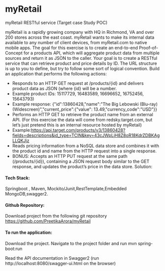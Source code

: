 # myRetail
myRetail RESTful service (Target case Study POC)

myRetail is a rapidly growing company with HQ in Richmond, VA and over 200 stores across the east coast. myRetail wants to make its internal data available to any number of client devices, from myRetail.com to native mobile apps. 
The goal for this exercise is to create an end-to-end Proof-of-Concept for a products API, which will aggregate product data from multiple sources and return it as JSON to the caller. 
Your goal is to create a RESTful service that can retrieve product and price details by ID. The URL structure is up to you to define, but try to follow some sort of logical convention.
Build an application that performs the following actions: 
*	Responds to an HTTP GET request at /products/{id} and delivers product data as JSON (where {id} will be a number. 
*	Example product IDs: 15117729, 16483589, 16696652, 16752456, 15643793) 
*	Example response: {"id":13860428,"name":"The Big Lebowski (Blu-ray) (Widescreen)","current_price":{"value": 13.49,"currency_code":"USD"}}
*	Performs an HTTP GET to retrieve the product name from an external API. (For this exercise the data will come from redsky.target.com, but let’s just pretend this is an internal resource hosted by myRetail) 
*	Example:https://api.target.com/products/v3/13860428?fields=descriptions&id_type=TCIN&key=43cJWpLjH8Z8oR18KdrZDBKAgLLQKJjz
*	Reads pricing information from a NoSQL data store and combines it with the product id and name from the HTTP request into a single response.
*	BONUS: Accepts an HTTP PUT request at the same path (/products/{id}), containing a JSON request body similar to the GET response, and updates the product’s price in the data store.
Solution:

#### Tech Stack:
Springboot , Maven, Mockito/Junit,RestTemplate,Embedded MongoDB,swagger2.

#### Github Repository:
 Download project from the following git repository
https://github.com/PreetikaArora/myRetail

#### To run the application:
Download the project. Navigate to  the project folder and run mvn spring-boot:run

Read the API documentation in Swagger2 (run http://localhost:8080/swagger-ui.html on the browser)
